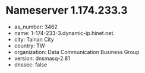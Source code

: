 # Nameserver 1.174.233.3

* as_number: 3462
* name: 1-174-233-3.dynamic-ip.hinet.net.
* city: Tainan City
* country: TW
* organization: Data Communication Business Group
* version: dnsmasq-2.81
* dnssec: false
